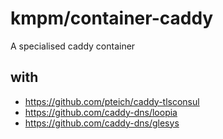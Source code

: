 # kmpm/container-caddy
A specialised caddy container

## with
- https://github.com/pteich/caddy-tlsconsul
- https://github.com/caddy-dns/loopia
- https://github.com/caddy-dns/glesys